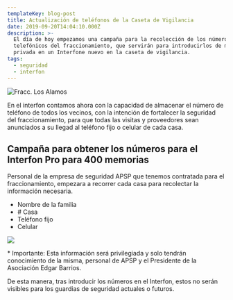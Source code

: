 ```yaml
---
templateKey: blog-post
title: Actualización de teléfonos de la Caseta de Vigilancia
date: 2019-09-20T14:04:10.000Z
description: >-
  El día de hoy empezamos una campaña para la recolección de los números
  telefónicos del fraccionamiento, que servirán para introducirlos de manera
  privada en un Interfone nuevo en la caseta de vigilancia.  
tags:
  - seguridad
  - interfon
---
```

![Fracc. Los Alamos](/img/fracc.jpg)

En el interfon contamos ahora con la capacidad de almacenar el número de teléfono de todos los vecinos, con la intención de fortalecer la seguridad del fraccionamiento, para que todas las visitas y proveedores sean anunciados a su llegad al teléfono fijo o celular de cada casa.

## Campaña para obtener los números para  el Interfon Pro para 400 memorias

Personal de la empresa de seguridad APSP que tenemos contratada para el fraccionamiento, empezara a recorrer cada casa para recolectar la información necesaria.  

* Nombre de la familia
* \# Casa
* Teléfono fijo
* Celular

![](/img/images.jpg)

\* Importante: Esta información será privilegiada y solo tendrán conocimiento de la misma, personal de APSP y el Presidente de la Asociación Edgar Barrios.

De esta manera, tras introducir los números en el Interfon, estos no serán visibles para los guardias de seguridad actuales o futuros.

